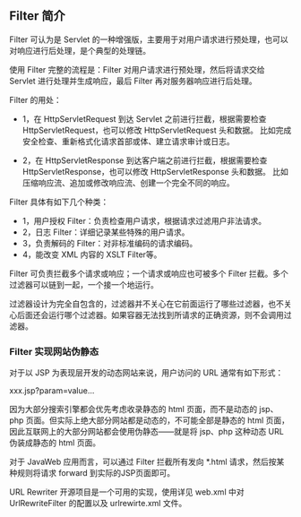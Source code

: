 ## Filter 简介 ##

Filter 可认为是 Servlet 的一种增强版，主要用于对用户请求进行预处理，也可以对响应进行后处理，是个典型的处理链。

使用 Filter 完整的流程是：Filter 对用户请求进行预处理，然后将请求交给 Servlet 进行处理并生成响应，最后 Filter 再对服务器响应进行后处理。

Filter 的用处：

* 1，在 HttpServletRequest 到达 Servlet 之前进行拦截，根据需要检查 HttpServletRequest，也可以修改 HttpServletRequest 头和数据。
比如完成安全检查、重新格式化请求首部或体、建立请求审计或日志。

* 2，在 HttpServletResponse 到达客户端之前进行拦截，根据需要检查 HttpServletResponse，也可以修改 HttpServletResponse 头和数据。
比如压缩响应流、追加或修改响应流、创建一个完全不同的响应。

Filter 具体有如下几个种类：

* 1，用户授权 Filter：负责检查用户请求，根据请求过滤用户非法请求。
* 2，日志 Filter：详细记录某些特殊的用户请求。
* 3，负责解码的 Filter：对非标准编码的请求编码。
* 4，能改变 XML 内容的 XSLT Filter等。


Filter 可负责拦截多个请求或响应；一个请求或响应也可被多个 Filter 拦截。多个过滤器可以链到一起，一个接一个地运行。

过滤器设计为完全自包含的，过滤器并不关心在它前面运行了哪些过滤器，也不关心后面还会运行哪个过滤器。如果容器无法找到所请求的正确资源，则不会调用过滤器。

### Filter 实现网站伪静态 ###

对于以 JSP 为表现层开发的动态网站来说，用户访问的 URL 通常有如下形式：

xxx.jsp?param=value...

因为大部分搜索引擎都会优先考虑收录静态的 html 页面，而不是动态的 jsp、php 页面。但实际上绝大部分网站都是动态的，不可能全部是静态的 html 页面，因此互联网上的大部分网站都会使用伪静态——就是将 jsp、php 这种动态 URL 伪装成静态的 html 页面。

对于 JavaWeb 应用而言，可以通过 Filter 拦截所有发向 *.html 请求，然后按某种规则将请求 forward 到实际的JSP页面即可。

URL Rewriter 开源项目是一个可用的实现，使用详见 web.xml 中对 UrlRewriteFilter 的配置以及 urlrewirte.xml 文件。
